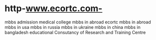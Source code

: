 # http-www.ecortc.com-
mbbs admission medical college mbbs in abroad ecortc mbbs in abroad mbbs in usa mbbs in russia mbbs in ukraine mbbs in china mbbs in bangladesh educational Consutancy of Research and Training Centre
